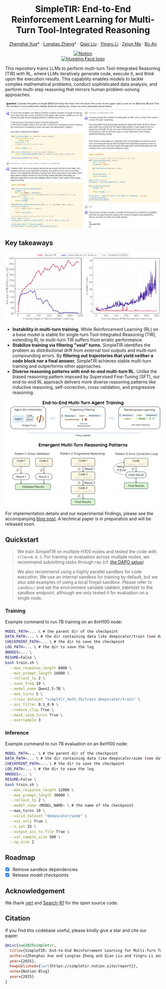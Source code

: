 <p align="center">
<h1 align="center">SimpleTIR: End-to-End Reinforcement Learning for Multi-Turn Tool-Integrated Reasoning</h1>
</p>
<p align="center">
  <p align="center">
    <a href="https://aidefender.github.io/">Zhenghai Xue</a>*
    ·
    <a href="https://ltzheng.github.io/">Longtao Zheng</a>*
    ·
    <a href="https://siviltaram.github.io/">Qian Liu</a>
    ·
    <a href="https://richardli.xyz/">Yingru Li</a>
    ·
    <a href="https://scholar.google.com/citations?user=XwY9LXoAAAAJ">Zejun Ma</a>
    ·
    <a href="https://personal.ntu.edu.sg/boan/index.html">Bo An</a><br>
  </p>
</p>

<div align="center">

[![Notion](https://img.shields.io/badge/Notion-%23000000.svg?style=for-the-badge&logo=notion&logoColor=white)](https://simpletir.notion.site/report)
<br><a href="https://huggingface.co/collections/ZhenghaiXue/simpletir-686ce09ae6e1db33b375f03d"><img src="https://huggingface.co/datasets/huggingface/brand-assets/resolve/main/hf-logo.svg" alt="Hugging Face logo" width="80"></a>

</div>

This repository trains LLMs to perform multi-turn Tool-Integrated Reasoning (TIR) with RL, where LLMs iteratively generate code, execute it, and think upon the execution results. This capability enables models to tackle complex mathematical problems, conduct sophisticated data analysis, and perform multi-step reasoning that mirrors human problem-solving approaches.

![](recipe/simpletir/assets/simpletir_example.jpg)

## Key takeaways

![](recipe/simpletir/assets/simpletir_curve.png)

- **Instability in multi-turn training.** While Reinforcement Learning (RL) on a base model is stable for single-turn Tool-Integrated Reasoning (TIR), extending RL to multi-turn TIR suffers from erratic performance.
- **Stabilize training via filtering "void" turns.** SimpleTIR identifies the problem as distributional drift from external tool outputs and multi-turn compounding errors. By **filtering out trajectories that yield neither a code block nor a final answer**, SimpleTIR achieves stable multi-turn training and outperforms other approaches.
- **Diverse reasoning patterns with end-to-end multi-turn RL.** Unlike the biased reasoning pattern imposed by Supervised Fine-Tuning (SFT), our end-to-end RL approach delivers more diverse reasoning patterns like inductive reasoning, self-correction, cross validation, and progressive reasoning.

![](recipe/simpletir/assets/simpletir_overview.png)

For implementation details and our experimental findings, please see the accompanying [blog post](https://simpletir.notion.site/report). A technical paper is in preparation and will be released soon.

## Quickstart

> We train SimpleTIR on multiple H100 nodes and tested the code with `vllm==0.8.5`. For training or evaluation across multiple nodes, we recommend submitting tasks through ray (cf. [the DAPO setup](https://github.com/volcengine/verl/tree/main/recipe/dapo))

> We also recommend using a highly parallel sandbox for code execution. We use an internal sandbox for training by default, but we also add examples of using a local firejail sandbox. Please refer to `sandbox/` and set the environment variable `SANDBOX_ENDPOINT` to the sandbox endpoint, although we only tested it for evaluation on a single node.

### Training

Example command to run 7B training on an 8xH100 node:

```bash
MODEL_PATH=... \ # the parent dir of the checkpoint
DATA_PATH=... \ # the dir containing data like deepscaler/train (see datasets/)
CHECKPOINT_PATH=... \ # the dir to save the checkpoint
LOG_PATH=... \ # the dir to save the log
NNODES=... \
RESUME=False \
bash train.sh \
  --max_response_length 8000 \
  --max_prompt_length 16000 \
  --rollout_tp 2 \
  --save_freq 10 \
  --model_name Qwen2.5-7B \
  --max_turns 5 \
  --train_dataset "simplelr_math_35/train deepscaler/train" \
  --acc_filter 0.1_0.9 \
  --remove_clip True \
  --mask_void_turns True \
  --oversample 3
```

### Inference

Example command to run 7B evaluation on an 8xH100 node:

```bash
MODEL_PATH=... \ # the parent dir of the checkpoint
DATA_PATH=... \ # the dir containing data like deepscaler/aime (see datasets/)
CHECKPOINT_PATH=... \ # the dir to save the checkpoint
LOG_PATH=... \ # the dir to save the log
NNODES=... \
RESUME=False \
bash train.sh \
  --max_response_length 12000 \
  --max_prompt_length 36000 \
  --rollout_tp 2 \
  --model_name <MODEL_NAME> \ # the name of the checkpoint
  --max_turns 10 \
  --valid_dataset "deepscaler/aime" \
  --val_only True \
  --n_val 32 \
  --output_acc_to_file True \
  --val_sample_size 500 \
  --sp_size 2
```

## Roadmap

- [x]	Remove sandbox dependencies
- [x]	Release model checkpoints

## Acknowledgement
We thank [verl](https://github.com/volcengine/verl) and [Search-R1](https://github.com/PeterGriffinJin/Search-R1) for the open source code.

## Citation

If you find this codebase useful, please kindly give a star and cite our paper:

```bibtex
@misc{xue2025simpletir,
  title={SimpleTIR: End-to-End Reinforcement Learning for Multi-Turn Tool-Integrated Reasoning},
  author={Zhenghai Xue and Longtao Zheng and Qian Liu and Yingru Li and Zejun Ma and Bo An},
  year={2025},
  howpublished={\url{https://simpletir.notion.site/report}},
  note={Notion Blog}
  year={2025}
}
```
